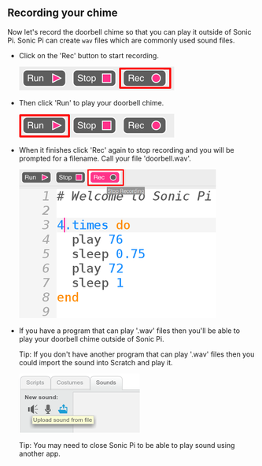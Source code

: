 ## Recording your chime

Now let's record the doorbell chime so that you can play it outside of Sonic Pi. Sonic Pi can create `wav` files which are commonly used sound files.

+ Click on the 'Rec' button to start recording.
    
    ![screenshot](images/tune-record.png)

+ Then click 'Run' to play your doorbell chime.
    
    ![captura de tela](images/tune-run.png)

+ When it finishes click 'Rec' again to stop recording and you will be prompted for a filename. Call your file 'doorbell.wav'.
    
    ![captura de tela](images/tune-record-stop.png)

+ If you have a program that can play '.wav' files then you'll be able to play your doorbell chime outside of Sonic Pi.
    
    Tip: If you don't have another program that can play '.wav' files then you could import the sound into Scratch and play it.
    
    ![screenshot](images/scratch-upload.png)
    
    Tip: You may need to close Sonic Pi to be able to play sound using another app.